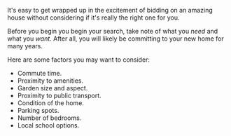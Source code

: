 It's easy to get wrapped up in the excitement of bidding on an amazing house without considering if it's really the right one for you.

Before you begin you begin your search, take note of what you *need* and what you *want*. 
 After all, you will likely be committing to your new home for many years.
 
Here are some factors you may want to consider:

* Commute time.
* Proximity to amenities.
* Garden size and aspect.
* Proximity to public transport.
* Condition of the home.
* Parking spots.
* Number of bedrooms.
* Local school options.

